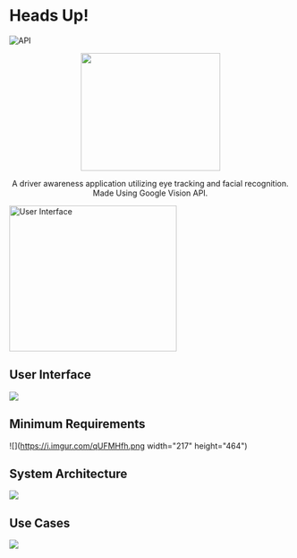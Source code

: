 # Heads Up!
![API](https://img.shields.io/badge/API-15%2B-brightgreen.svg?style=flat)

<p align="center">
	<img src="https://i.imgur.com/F7gKEBK.png" width="249" height ="210"/>
</p>
<p align="center">
A driver awareness application utilizing eye tracking and facial recognition.
Made Using Google Vision API.
</p>


<p align="left">
	<img src="https://i.imgur.com/yReGjWb.png" width="299" height ="260" title="User Interface"/>
</p>
<p align="left">

## User Interface
![](https://i.imgur.com/yReGjWb.png)

## Minimum Requirements
![](https://i.imgur.com/qUFMHfh.png width="217" height="464")

## System Architecture
![](https://i.imgur.com/nIkpTw5.png)

## Use Cases
![](https://i.imgur.com/Zx6YTz9.png)

